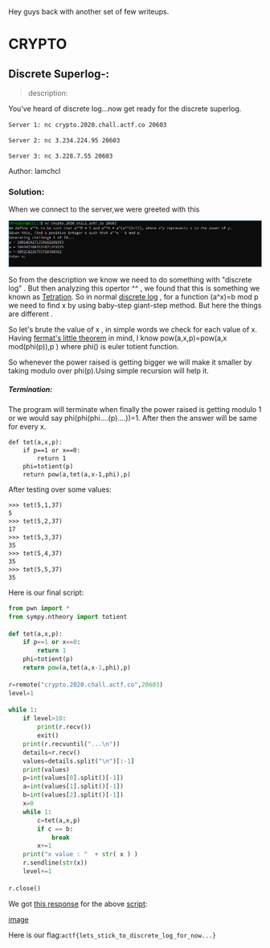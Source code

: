 Hey guys back with another set of few writeups.



# **CRYPTO**

## Discrete Superlog-:
> description:

You've heard of discrete log...now get ready for the discrete superlog.

`Server 1: nc crypto.2020.chall.actf.co 20603`

`Server 2: nc 3.234.224.95 20603`

`Server 3: nc 3.228.7.55 20603`

Author: lamchcl

### Solution: 

When we connect to the server,we were greeted with this

![image](assets/disc_log.png)

So from the description we know we need to do something with "discrete log" . But then analyzing this opertor ^^ , we found that this is something we known as [Tetration](https://en.wikipedia.org/wiki/Tetration).
So in normal [discrete log](https://en.wikipedia.org/wiki/Discrete_logarithm) , for a function (a^x)=b mod p we need to find x by using baby-step giant-step method. But here the things are different .


So let's brute the value of x , in simple words we check for each value of x.
Having [fermat's little theorem](https://en.wikipedia.org/wiki/Fermat%27s_little_theorem) in mind, I know pow(a,x,p)=pow(a,x mod(phi(p)),p ) where phi() is euler totient function.

So whenever the power raised is getting bigger we will make it smaller by taking modulo over phi(p).Using simple recursion will help it. 

##### Termination:
The program will terminate when finally the power raised is getting modulo 1 or we would say phi(phi(phi....(p)....))=1.
After then the answer will be same for every x.

```
def tet(a,x,p):
    if p==1 or x==0:
        return 1 
    phi=totient(p)
    return pow(a,tet(a,x-1,phi),p)
```

After testing over some values:
```
>>> tet(5,1,37)
5
>>> tet(5,2,37)
17
>>> tet(5,3,37)
35
>>> tet(5,4,37)
35
>>> tet(5,5,37)
35
```


Here is our final script:

```python
from pwn import *
from sympy.ntheory import totient

def tet(a,x,p):
    if p==1 or x==0:
        return 1 
    phi=totient(p)
    return pow(a,tet(a,x-1,phi),p)

r=remote("crypto.2020.chall.actf.co",20603)
level=1

while 1:
    if level>10:
        print(r.recv())
        exit()
    print(r.recvuntil("...\n"))
    details=r.recv()
    values=details.split("\n")[:-1]
    print(values)
    p=int(values[0].split()[-1])
    a=int(values[1].split()[-1])
    b=int(values[2].split()[-1])
    x=0
    while 1:
        c=tet(a,x,p)
        if c == b:
            break
        x+=1
    print("x value : "  + str( x ) )
    r.sendline(str(x))
    level+=1

r.close()
```

We got [this response](assets/discsuperlog_response.txt) for the above [script](assets/dec_disclog.py):

[image](!assets/flag_disclog.png)

Here is our flag:`actf{lets_stick_to_discrete_log_for_now...}`

